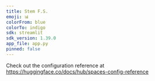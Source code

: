 ```yaml
---
title: Stem F.S.
emoji: 📊
colorFrom: blue
colorTo: indigo
sdk: streamlit
sdk_version: 1.39.0
app_file: app.py
pinned: false
---
```


Check out the configuration reference at https://huggingface.co/docs/hub/spaces-config-reference